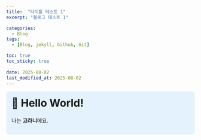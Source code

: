 ```yaml
---
title:  "타이틀 테스트 1"
excerpt: "블로그 테스트 1"

categories:
  - Blog
tags:
  - [Blog, jekyll, Github, Git]

toc: true
toc_sticky: true
 
date: 2025-08-02
last_modified_at: 2025-08-02
---
```


<div style="background:#e3f2fd; padding: 1em; border-radius: 8px;">
  <h1 style="margin-top:0;">👋 Hello World!</h1>
  <p>나는 <strong>고라니</strong>에요.</p>
</div>